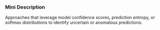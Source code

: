 ### Mini Description

Approaches that leverage model confidence scores, prediction entropy, or softmax distributions to identify uncertain or anomalous predictions.

